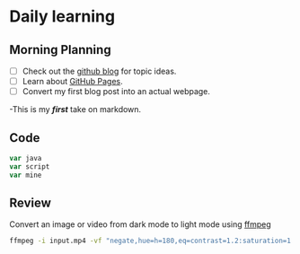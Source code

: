# Daily learning

## Morning Planning
- [ ] Check out the [github blog](https://github.blog/) for topic ideas.
- [ ] Learn about [GitHub Pages](https://skills.github.com/#first-day-on-github).
- [ ] Convert my first blog post into an actual webpage.

-This is my _**first**_ take on markdown.

## Code
```Javascript
var java
var script
var mine
```

      
## Review
Convert an image or video from dark mode to light mode using [ffmpeg](https://www.ffmpeg.org)

```bash
ffmpeg -i input.mp4 -vf "negate,hue=h=180,eq=contrast=1.2:saturation=1.1" output.mp4
```
